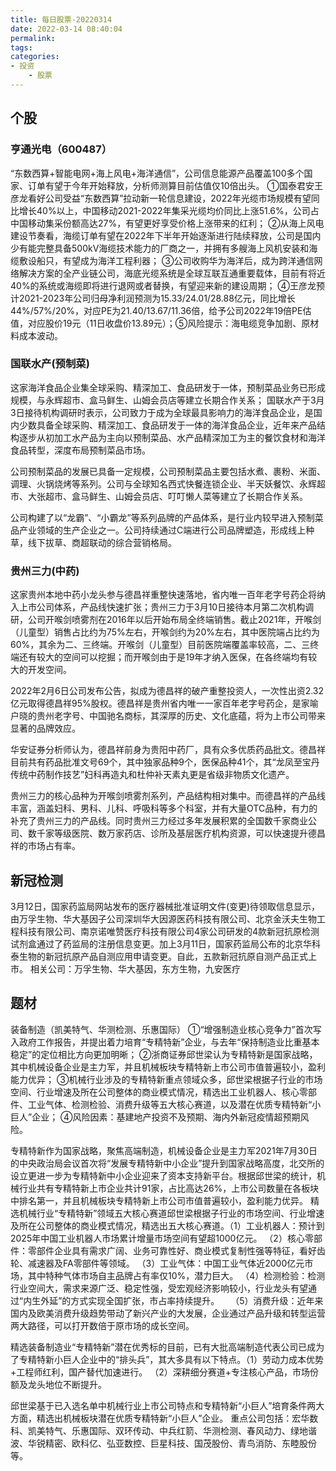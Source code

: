 ```yaml
---
title: 每日股票-20220314
date: 2022-03-14 08:40:04
permalink:
tags:
categories:
- 投资
    - 股票
---
```



##  个股

### 亨通光电（600487）

“东数西算+智能电网+海上风电+海洋通信”，公司信息能源产品覆盖100多个国家、订单有望于今年开始释放，分析师测算目前估值仅10倍出头。
①国泰君安王彦龙看好公司受益“东数西算”拉动新一轮信息建设，2022年光缆市场规模有望同比增长40%以上，中国移动2021-2022年集采光缆均价同比上涨51.6%，公司占中国移动集采份额高达27%，有望更好享受价格上涨带来的红利；
②从海上风电建设节奏看，海缆订单有望在2022年下半年开始逐渐进行陆续释放，公司是国内少有能完整具备500kV海缆技术能力的厂商之一，并拥有多艘海上风机安装和海缆敷设船只，有望成为海洋工程利器；
③公司收购华为海洋后，成为跨洋通信网络解决方案的全产业链公司，海底光缆系统是全球互联互通重要载体，目前有将近40%的系统或海缆即将进行退网或者替换，有望迎来新的建设周期；
④王彦龙预计2021-2023年公司归母净利润预测为15.33/24.01/28.88亿元，同比增长44%/57%/20%，对应PE为21.40/13.67/11.36倍，给予公司2022年19倍PE估值，对应股价19元（11日收盘价13.89元）；⑤风险提示：海电缆竞争加剧、原材料成本波动。




### 国联水产(预制菜)
这家海洋食品企业集全球采购、精深加工、食品研发于一体，预制菜品业务已形成规模，与永辉超市、盒马鲜生、山姆会员店等建立长期合作关系；
国联水产于3月3日接待机构调研时表示，公司致力于成为全球最具影响力的海洋食品企业，是国内少数具备全球采购、精深加工、食品研发于一体的海洋食品企业，近年来产品结构逐步从初加工水产品为主向以预制菜品、水产品精深加工为主的餐饮食材和海洋食品转型，深度布局预制菜品市场。

公司预制菜品的发展已具备一定规模，公司预制菜品主要包括水煮、裹粉、米面、调理、火锅烧烤等系列。公司与全球知名西式快餐连锁企业、半天妖餐饮、永辉超市、大张超市、盒马鲜生、山姆会员店、叮叮懒人菜等建立了长期合作关系。

公司构建了以“龙霸”、“小霸龙”等系列品牌的产品体系，是行业内较早进入预制菜品产业领域的生产企业之一。公司持续通过C端进行公司品牌塑造，形成线上种草，线下拔草、商超联动的综合营销格局。



### 贵州三力(中药)
这家贵州本地中药小龙头参与德昌祥重整快速落地，省内唯一百年老字号药企将纳入上市公司体系，产品线快速扩张；贵州三力于3月10日接待本月第二次机构调研，公司开喉剑喷雾剂在2016年以后开始布局全终端销售。截止2021年，开喉剑（儿童型）销售占比约为75%左右，开喉剑约为20%左右，其中医院端占比约为60%，其余为二、三终端。开喉剑（儿童型）目前医院端覆盖率较高，二、三终端还有较大的空间可以挖掘；而开喉剑由于是19年才纳入医保，在各终端均有较大的开发空间。

2022年2月6日公司发布公告，拟成为德昌祥的破产重整投资人，一次性出资2.32亿元取得德昌祥95%股权。德昌祥是贵州省内唯一一家百年老字号药企，是家喻户晓的贵州老字号、中国驰名商标，其深厚的历史、文化底蕴，将为上市公司带来显著的品牌效应。

华安证券分析师认为，德昌祥前身为贵阳中药厂，具有众多优质药品批文。德昌祥目前共有药品批准文号69个，其中独家品种9个，医保品种41个，其“龙凤至宝丹传统中药制作技艺”妇科再造丸和杜仲补天素丸更是省级非物质文化遗产。

贵州三力的核心品种为开喉剑喷雾剂系列，产品结构相对集中。而德昌祥的产品线丰富，涵盖妇科、男科、儿科、呼吸科等多个科室，并有大量OTC品种，有力的补充了贵州三力的产品线。同时贵州三力经过多年发展积累的全国数千家商业公司、数千家等级医院、数万家药店、诊所及基层医疗机构资源，可以快速提升德昌祥的市场占有率。

## 新冠检测
3月12日，国家药监局网站发布的医疗器械批准证明文件(变更)待领取信息显示，由万孚生物、华大基因子公司深圳华大因源医药科技有限公司、北京金沃夫生物工程科技有限公司、南京诺唯赞医疗科技有限公司4家公司研发的4款新冠抗原检测试剂盒通过了药监局的注册信息变更。加上3月11日，国家药监局公布的北京华科泰生物的新冠抗原产品自测应用申请变更。自此，五款新冠抗原自测产品正式上市。
相关公司：万孚生物、华大基因，东方生物，九安医疗

## 题材
装备制造（凯美特气、华测检测、乐惠国际）
①“增强制造业核心竞争力”首次写入政府工作报告，并提出着力培育“专精特新”企业，与去年“保持制造业比重基本稳定”的定位相比方向更加明晰；
②浙商证券邱世梁认为专精特新是国家战略，其中机械设备企业是主力军，并且机械板块专精特新上市公司市值普遍较小，盈利能力优异；
③机械行业涉及的专精特新重点领域众多，邱世梁根据子行业的市场空间、行业增速及所在公司整体的商业模式情况，精选出工业机器人、核心零部件、工业气体、检测检验、消费升级等五大核心赛道，以及潜在优质专精特新“小巨人”企业；
④风险因素：基建地产投资不及预期、海内外新冠疫情超预期风险。

专精特新作为国家战略，聚焦高端制造，机械设备企业是主力军2021年7月30日的中央政治局会议首次将“发展专精特新中小企业”提升到国家战略高度，北交所的设立更进一步为专精特新中小企业迎来了资本支持新平台。根据邱世梁的统计，机械行业共有专精特新上市企业共计91家，占比高达26%，上市公司数量在各板块中排名第一，并且机械板块专精特新上市公司市值普遍较小，盈利能力优异。
精选机械行业“专精特新”领域五大核心赛道邱世梁根据子行业的市场空间、行业增速及所在公司整体的商业模式情况，精选出五大核心赛道。（1）工业机器人：预计到2025年中国工业机器人市场累计增量市场空间有望超1000亿元。
（2）核心零部件：零部件企业具有需求广阔、业务可靠性好、商业模式复制性强等特征，看好齿轮、减速器及FA零部件等领域。
（3）工业气体：中国工业气体近2000亿元市场，其中特种气体市场自主品牌占有率仅10%，潜力巨大。
（4）检测检验：检测行业空间大，需求来源广泛、稳定性强，受宏观经济影响较小，行业龙头有望通过“内生外延”的方式实现全国扩张，市占率持续提升。 
（5）消费升级：近年来国内及欧美消费升级趋势带动了新兴产业的大发展，企业通过产品升级和转型运营两大路径，可以打开数倍于原市场的成长空间。

精选装备制造业“专精特新”潜在优秀标的目前，已有大批高端制造代表公司已成为了专精特新小巨人企业中的“排头兵”，其大多具有以下特点。（1）劳动力成本优势+工程师红利，国产替代加速进行。
（2）深耕细分赛道+专注核心产品，市场份额及龙头地位不断提升。

邱世梁基于已入选名单中机械行业上市公司特点和专精特新“小巨人”培育条件两大方面，精选出机械板块潜在优质专精特新“小巨人”企业。
重点公司包括：宏华数科、凯美特气、乐惠国际、双环传动、中兵红箭、华测检测、春风动力、绿地谐波、华锐精密、欧科亿、弘亚数控、巨星科技、国茂股份、青鸟消防、东睦股份等。
